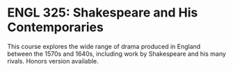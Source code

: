 # ENGL 325: Shakespeare and His Contemporaries

This course explores the wide range of drama produced in England between the 1570s and 1640s, including work by Shakespeare and his many rivals. Honors version available.